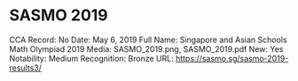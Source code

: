 # SASMO 2019

CCA Record: No
Date: May 6, 2019
Full Name: Singapore and Asian Schools Math Olympiad 2019
Media: SASMO_2019.png, SASMO_2019.pdf
New: Yes
Notability: Medium
Recognition: Bronze
URL: https://sasmo.sg/sasmo-2019-results3/